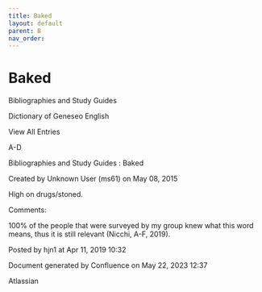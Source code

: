 ```yaml
---
title: Baked
layout: default
parent: B
nav_order:
---
```


# Baked

Bibliographies and Study Guides

Dictionary of Geneseo English

View All Entries

A-D

Bibliographies and Study Guides : Baked

Created by  Unknown User (ms61) on May 08, 2015

High on drugs/stoned.

Comments:

100% of the people that were surveyed by my group knew what this word means, thus it is still relevant (Nicchi, A-F, 2019). 

Posted by hjn1 at Apr 11, 2019 10:32

Document generated by Confluence on May 22, 2023 12:37

Atlassian
